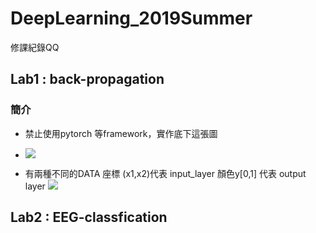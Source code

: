 # DeepLearning_2019Summer
修課紀錄QQ

## Lab1 : back-propagation

### 簡介
- 禁止使用pytorch 等framework，實作底下這張圖

- ![](https://i.imgur.com/7oGT8ER.png)
- 有兩種不同的DATA 座標 (x1,x2)代表 input_layer 顏色y[0,1] 代表 output layer
![](https://i.imgur.com/w9HAPgc.png)


## Lab2 : EEG-classfication


